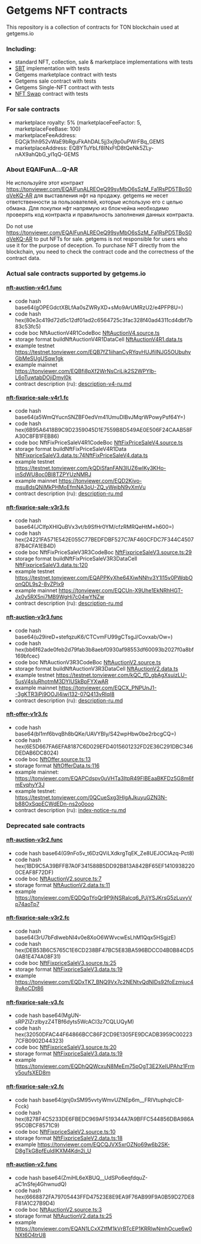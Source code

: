 # Getgems NFT contracts

This repository is a collection of contracts for TON blockchain used at getgems.io

### Including: 

- standard NFT, collection, sale & marketplace implementations with tests
- [SBT](sbt.md) implementation with tests
- Getgems marketplace contract with tests
- Getgems sale contract with tests
- Getgems Single-NFT contract with tests
- [NFT Swap](swap.md) contract with tests

### For sale contracts
- marketplace royalty: 5% (marketplaceFeeFactor: 5, marketplaceFeeBase: 100)
- marketplaceFeeAddress: EQCjk1hh952vWaE9bRguFkAhDAL5jj3xj9p0uPWrFBq_GEMS
- marketplaceAddress: EQBYTuYbLf8INxFtD8tQeNk5ZLy-nAX9ahQbG_yl1qQ-GEMS

### About EQAIFunA...Q-AR
Не используйте этот контракт https://tonviewer.com/EQAIFunALREOeQ99syMbO6sSzM_Fa1RsPD5TBoS0qVeKQ-AR для выставления нфт на продажу.
getgems не несет ответственности за пользователей, которые использую его с целью обмана. Для покупки нфт напрямую из блокчейна необходимо проверять код контракта и правильность заполнения данных контракта.

Do not use https://tonviewer.com/EQAIFunALREOeQ99syMbO6sSzM_Fa1RsPD5TBoS0qVeKQ-AR to put NFTs for sale.
getgems is not responsible for users who use it for the purpose of deception. To purchase NFT directly from the blockchain, you need to check the contract code and the correctness of the contract data.

### Actual sale contracts supported by getgems.io

#### [nft-auction-v4r1.func](packages/contracts/sources/nft-auction-v4r1.func)
- code hash base64(gOPEGdctXBLfAa0sZWRyXD+sMo9ArUMRzU2/e4PFP8U=)
- code hash hex(80e3c419d72d5c12df01ad2c6564725c3fac328f40ad4311cd4dbf7b83c53fc5)
- code boc NftAuctionV4R1CodeBoc [NftAuctionV4.source.ts](packages/contracts/nft-auction-v2/NftAuctionV4.source.ts)
- storage format buildNftAuctionV4R1DataCell [NftAuctionV4R1.data.ts](packages/contracts/nft-auction-v2/NftAuctionV4R1.data.ts)
- example testnet https://testnet.tonviewer.com/EQB7fZ1iihanCyRYqvHUJfiINJG5OUbuhyGbMeSUgUSqw1gk
- example mainnet https://tonviewer.com/EQBfi8pXf2WrNsCriLjk2S2WPYlb-L6oTuwtabDOjiDmyl0k
- contract description (ru): [description-v4-ru.md](packages/contracts/nft-auction-v2/description-v4-ru.md)

#### [nft-fixprice-sale-v4r1.fc](packages/contracts/sources/nft-fixprice-sale-v4r1.fc)
- code hash base64(a5WmQYucnSNZBF0edVm41UmuDlBvJMqrWPowyPsf64Y=)
- code hash hex(6B95A6418B9C9D2359045D1E7559B8D549AE0E506F24CAAB58FA30C8FB1FEB86)
- code boc NftFixPriceSaleV4R1CodeBoc [NftFixPriceSaleV4.source.ts](packages/contracts/nft-fixprice-sale-v4/NftFixPriceSaleV4.source.ts)
- storage format buildNftFixPriceSaleV4R1Data [NftFixpriceSaleV3.data.ts:74](packages%2Fcontracts%2Fnft-fixprice-sale-v3%2FNftFixpriceSaleV3.data.ts)[NftFixPriceSaleV4.data.ts](packages/contracts/nft-fixprice-sale-v4/NftFixPriceSaleV4.data.ts)
- example testnet https://testnet.tonviewer.com/kQDiSfanFAN3IUZ6wIKy3KHo-inSdWU8oc0BI8TZPYUzNMRJ
- example mainnet https://tonviewer.com/EQD2Kivo-msu8dsQNiMkPHMoEfmNA3oU-ZQ_yWejbN9vXmVu
- contract description (ru): [description-ru.md](packages/contracts/nft-fixprice-sale-v4/description-ru.md)


#### [nft-fixprice-sale-v3r3.fc](packages%2Fcontracts%2Fsources%2Fnft-fixprice-sale-v3r3.fc)
- code hash base64(JCIfpXHlQuBVx3vt/b9SfHr0YM/cfzRMRQeHtM+h600=)
- code hash hex(24221FA571E542E055C77BEDFDBF527C7AF460CFDC7F344C450787B4CFA1EB4D)
- code boc NftFixPriceSaleV3R3CodeBoc [NftFixpriceSaleV3.source.ts:29](packages%2Fcontracts%2Fnft-fixprice-sale-v3%2FNftFixpriceSaleV3.source.ts)
- storage format buildNftFixPriceSaleV3R3DataCell [NftFixpriceSaleV3.data.ts:120](packages%2Fcontracts%2Fnft-fixprice-sale-v3%2FNftFixpriceSaleV3.data.ts)
- example testnet https://testnet.tonviewer.com/EQAPPKyXhe64XiwNNhv3Y1l15v0PWqbOonQDL9s2-8vZPlx9
- example mainnet https://tonviewer.com/EQCUn-X9Uhe1EkNRhHGT-Jx0y5RX5nj7MB9WgHi7c04wYNZw
- contract description (ru): [description-ru.md](packages%2Fcontracts%2Fnft-fixprice-sale-v3%2Fdescription-ru.md)

#### [nft-auction-v3r3.func](packages%2Fcontracts%2Fsources%2Fnft-auction-v3r3%2Fnft-auction-v3r3.func)
- code hash base64(u29ireD+stefqzuK6/CTCvmFU99gCTsgJ/Covxab/Ow=)
- code hash hex(bb6f62ade0feb2d79fab3b8aebf0930af98553df60093b2027f0a8bf169bfcec)
- code boc NftAuctionV3R3CodeBoc [NftAuctionV2.source.ts](packages%2Fcontracts%2Fnft-auction-v2%2FNftAuctionV2.source.ts)
- storage format buildNftAuctionV3R3DataCell [NftAuctionV2.data.ts](packages%2Fcontracts%2Fnft-auction-v2%2FNftAuctionV2.data.ts)
- example testnet https://testnet.tonviewer.com/kQC_fD_gbAgXsuizLU-5usV4sIuRhotmM3DYIUSkBpFYXwAR
- example mainnet https://tonviewer.com/EQCX_PNPUnJ1--3gKTR3jPj9OOJl4iwi132-07Q413vRIqI8
- contract description (ru): [description-ru.md](packages%2Fcontracts%2Fnft-auction-v2%2Fdescription-ru.md)

#### [nft-offer-v1r3.fc](packages%2Fcontracts%2Fsources%2Fnft-offer-v1r3.fc)
- code hash base64(bl1mf6bvqBh8bQKe/UAVYBIy/S42wpHbw0be2rbcgCQ=)
- code hash hex(6E5D667FA6EFA8187C6D029EFD4015601232FD2E36C291DBC346DEDAB6DC8024)
- code boc [NftOffer.source.ts:13](packages%2Fcontracts%2Fnft-offer%2FNftOffer.source.ts)
- storage format [NftOfferData.ts:116](packages%2Fcontracts%2Fnft-offer%2FNftOfferData.ts)
- example mainnet: https://tonviewer.com/EQAPCdspv0uVHTa3ItpR49FlBEaaBKFDz5G8m6fmEyqhyY3J
- example testnet: https://testnet.tonviewer.com/0QCueSxg3HIgAJkuyuGZN3N-b88OxSqpECWdEDn-ns2o0ooo
- contract description (ru): [index-notice-ru.md](packages%2Fcontracts%2Fnft-offer%2Findex-notice-ru.md)

### Deprecated sale contracts

#### [nft-auction-v3r2.func](packages%2Fcontracts%2Fsources%2Fnft-auction-v3r2%2Fnft-auction-v3r2.func)
- code hash base64(G9nFo5v_t6DzQViLXdkrgTqEK_Ze8UEJOCIAzq-Pct8)
- code hash hex(1BD9C5A39BFFB7A0F341588B5DD92B813A842BF65EF14109382200CEAF8F72DF)
- code boc [NftAuctionV2.source.ts:7](packages%2Fcontracts%2Fnft-auction-v2%2FNftAuctionV2.source.t)
- storage format [NftAuctionV2.data.ts:11](packages%2Fcontracts%2Fnft-auction-v2%2FNftAuctionV2.data.ts)
- example https://tonviewer.com/EQDQq1YoQr9P9jNSRalcq6_PJjYSJKrsG5zLuvyVp74aoTp7

#### [nft-fixprice-sale-v3r2.fc](packages%2Fcontracts%2Fsources%2Fnft-fixprice-sale-v3r2.fc)
- code hash base64(3rU7bFdlwebNI4v0e8XoO6WWvcwEsLhM1Qqx5HSgjzE)
- code hash hex(DEB53B6C5765C1E6CD238BF47BC5E83BA596BDCC04B0B84CD50AB1E474A08F31)
- code boc [NftFixpriceSaleV3.source.ts:25](packages%2Fcontracts%2Fnft-fixprice-sale-v3%2FNftFixpriceSaleV3.source.ts)
- storage format [NftFixpriceSaleV3.data.ts:19](packages%2Fcontracts%2Fnft-fixprice-sale-v3%2FNftFixpriceSaleV3.data.ts)
- example https://tonviewer.com/EQDxTK7_BNQ9Vx7c2NENtvQdNlDs92foEzmjuc48vAoCDt86

#### [nft-fixprice-sale-v3.fc](packages%2Fcontracts%2Fsources%2Fnft-fixprice-sale-v3.fc)
- code hash base64(MgUN-sRPZIZrzIbyzZ4TBf6dyts5WcACI3z7CQLUQyM)
- code hash hex(32050DFAC44F64866BCC86F2CD9E1305FE9DCADB3959C002237CFB0902D44323)
- code boc [NftFixpriceSaleV3.source.ts:20](packages%2Fcontracts%2Fnft-fixprice-sale-v3%2FNftFixpriceSaleV3.source.ts)
- storage format [NftFixpriceSaleV3.data.ts:19](packages%2Fcontracts%2Fnft-fixprice-sale-v3%2FNftFixpriceSaleV3.data.ts)
- example https://tonviewer.com/EQDhQQWcxuN8MeEm75pOgT3E2XeIUPAhz1Frmy5oufsXED8m

#### [nft-fixprice-sale-v2.fc](packages%2Fcontracts%2Fsources%2Fnft-fixprice-sale-v2.fc)
- code hash base64(gnj0xSM95vvtyWmvUZNEp6m__FRIVtuphqlcC8-Fcck)
- code hash hex(8278F4C5233DE6FBEDC969AF519344A7A9BFFC544856DBA986A95C0BCF8571C9)
- code boc [NftFixpriceSaleV2.source.ts:10](packages%2Fcontracts%2Fnft-fixprice-sale-v2%2FNftFixpriceSaleV2.source.ts)
- storage format [NftFixpriceSaleV2.data.ts:18](packages%2Fcontracts%2Fnft-fixprice-sale-v2%2FNftFixpriceSaleV2.data.ts)
- example https://tonviewer.com/EQCQJVX5xrOZNo69w6b2SK-D8gTkG8pfEuldIKXM4Kdn2j_U

#### [nft-auction-v2.func](packages%2Fcontracts%2Fsources%2Fnft-auction-v2%2Fnft-auction-v2.func)
- code hash base64(ZmiHL6eXBUQ__UdSPo6eqfdquZ-aC1nSfej4GhwnudQ)
- code hash hex(6668872FA79705443FFD47523E8E9EA9F76AB99F9A0B59D27DE8F81A1C27B9D4)
- code boc [NftAuctionV2.source.ts:3](packages%2Fcontracts%2Fnft-auction-v2%2FNftAuctionV2.source.t)
- storage format [NftAuctionV2.data.ts:25](packages%2Fcontracts%2Fnft-auction-v2%2FNftAuctionV2.data.ts)
- example https://tonviewer.com/EQAN1LCxXZtfM1kVrBTcEP1KRRlwNmhOcue6w0NXt6O4trU8
